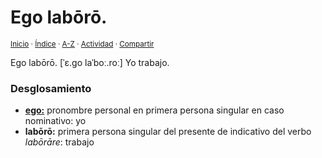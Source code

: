 # Ego labōrō.
<sup>[Inicio](https://github.com/jucardus/jucardus.github.io/repo/blob/main/readme.md) · [Índice](https://github.com/jucardus/jucardus.github.io/repo/blob/main/indices/frases-chinas.md) · [A-Z](https://github.com/jucardus/jucardus.github.io/repo/blob/main/indices/alfabetico.md) · [Actividad](https://github.com/jucardus/jucardus.github.io/repo/blob/main/indices/actividad.md) · [Compartir](https://x.com/intent/tweet?text=%C2%ABEgo%20lab%C5%8Dr%C5%8D.%C2%BB%20entre%20las%20Frases%20latinas%20de%20Jucardus%2C%20con%20desglosamiento%2C%20pronunciaci%C3%B3n%20y%20m%C3%A1s.%0A%E2%86%92%20https%3A%2F%2Fgithub.com%2Fjucardus%2Frepo%2Fblob%2Fmain%2Fcontenido%2F25%2F04%2F24%2Fego-laboro.md%0A%0A%23frss_ltns_jucardus%0A%40jucardus)</sup>

Ego labōrō. [ˈɛ.ɡo laˈboː.roː] Yo trabajo.

### Desglosamiento

* [**ego:**](https://github.com/jucardus/jucardus.github.io/repo/blob/main/contenido/25/04/22/ego.md) pronombre personal en primera persona singular en caso nominativo: yo
* **labōrō:** primera persona singular del presente de indicativo del verbo _labōrāre_: trabajo
